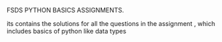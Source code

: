 FSDS PYTHON BASICS ASSIGNMENTS.

its contains the solutions for all the questions in the assignment , which includes basics of python like data types 
